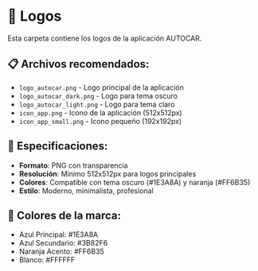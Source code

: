 # 📁 Logos

Esta carpeta contiene los logos de la aplicación AUTOCAR.

## 📋 Archivos recomendados:

- `logo_autocar.png` - Logo principal de la aplicación
- `logo_autocar_dark.png` - Logo para tema oscuro
- `logo_autocar_light.png` - Logo para tema claro
- `icon_app.png` - Icono de la aplicación (512x512px)
- `icon_app_small.png` - Icono pequeño (192x192px)

## 📐 Especificaciones:

- **Formato**: PNG con transparencia
- **Resolución**: Mínimo 512x512px para logos principales
- **Colores**: Compatible con tema oscuro (#1E3A8A) y naranja (#FF6B35)
- **Estilo**: Moderno, minimalista, profesional

## 🎨 Colores de la marca:
- Azul Principal: #1E3A8A
- Azul Secundario: #3B82F6  
- Naranja Acento: #FF6B35
- Blanco: #FFFFFF

